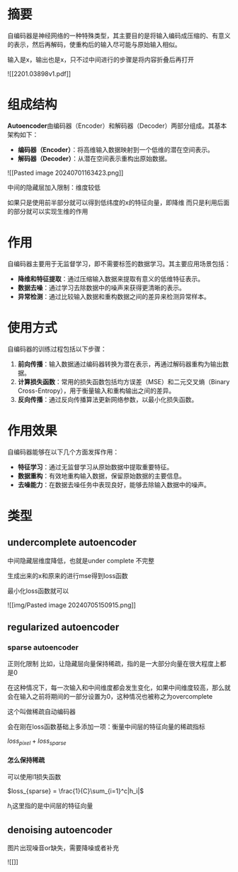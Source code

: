 # 摘要
自编码器是神经网络的一种特殊类型，其主要目的是将输入编码成压缩的、有意义的表示，然后再解码，使重构后的输入尽可能与原始输入相似。

输入是x，输出也是x，只不过中间进行的步骤是将内容折叠后再打开

![[2201.03898v1.pdf]]

# 组成结构

**Autoencoder**由编码器（Encoder）和解码器（Decoder）两部分组成。其基本架构如下：

- **编码器（Encoder）**：将高维输入数据映射到一个低维的潜在空间表示。
- **解码器（Decoder）**：从潜在空间表示重构出原始数据。


![[Pasted image 20240701163423.png]]

中间的隐藏层加入限制：维度较低

如果只是使用前半部分就可以得到低纬度的x的特征向量，即降维
而只是利用后面的部分就可以实现生维的作用

# 作用
自编码器主要用于无监督学习，即不需要标签的数据学习。其主要应用场景包括：

- **降维和特征提取**：通过压缩输入数据来提取有意义的低维特征表示。
- **数据去噪**：通过学习去除数据中的噪声来获得更清晰的表示。
- **异常检测**：通过比较输入数据和重构数据之间的差异来检测异常样本。




#  使用方式

自编码器的训练过程包括以下步骤：

1. **前向传播**：输入数据通过编码器转换为潜在表示，再通过解码器重构为输出数据。
2. **计算损失函数**：常用的损失函数包括均方误差（MSE）和二元交叉熵（Binary Cross-Entropy），用于衡量输入和重构输出之间的差异。
3. **反向传播**：通过反向传播算法更新网络参数，以最小化损失函数。

# 作用效果

自编码器能够在以下几个方面发挥作用：

- **特征学习**：通过无监督学习从原始数据中提取重要特征。
- **数据重构**：有效地重构输入数据，保留原始数据的主要信息。
- **去噪能力**：在数据去噪任务中表现良好，能够去除输入数据中的噪声。

# 类型
## undercomplete autoencoder

中间隐藏层维度降低，也就是under complete 不完整

生成出来的x和原来的进行mse得到loss函数

最小化loss函数就可以

![[img/Pasted image 20240705150915.png]]

## regularized autoencoder

### sparse autoencoder

正则化限制
比如，让隐藏层向量保持稀疏，指的是一大部分向量在很大程度上都是0

在这种情况下，每一次输入和中间维度都会发生变化，如果中间维度较高，那么就会在输入之前将期间的一部分设置为0，这种情况也被称之为overcomplete

这个叫做稀疏自动编码器

会在刚在loss函数基础上多添加一项：衡量中间层的特征向量的稀疏指标

$loss_{pixel}+loss_{sparse}$

#### 怎么保持稀疏
可以使用l1损失函数

$loss_{sparse} = \frac{1}{C}\sum_{i=1}^c|h_i|$

$h_i$这里指的是中间层的特征向量

## denoising autoencoder
图片出现噪音or缺失，需要降噪或者补充

![[]]